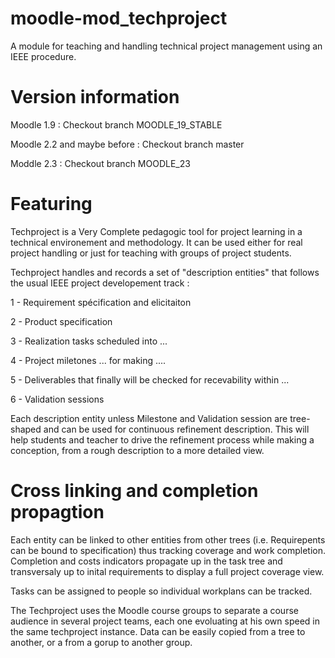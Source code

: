 moodle-mod_techproject
======================

A module for teaching and handling technical project management using an IEEE procedure.

Version information
===================

Moodle 1.9 : Checkout branch MOODLE_19_STABLE

Moodle 2.2 and maybe before : Checkout branch master

Moddle 2.3 : Checkout branch MOODLE_23

Featuring
=========

Techproject is a Very Complete pedagogic tool for project learning in a technical environement and
methodology. It can be used either for real project handling or just for teaching with groups of
project students.

Techproject handles and records a set of "description entities" that follows the usual IEEE project developement track : 

1 - Requirement spécification and elicitaiton

2 - Product specification

3 - Realization tasks scheduled into ...

4 - Project miletones ... for making ....

5 - Deliverables that finally will be checked for recevability within ...

6 - Validation sessions

Each description entity unless Milestone and Validation session are tree-shaped and can be used for continuous 
refinement description. This will help students and teacher to drive the refinement process while making a conception, from 
a rough description to a more detailed view.

Cross linking and completion propagtion
=======================================

Each entity can be linked to other entities from other trees (i.e. Requirepents can be bound to specification) thus tracking coverage and 
work completion. Completion and costs indicators propagate up in the task tree and transversaly up to inital requirements to display
a full project coverage view.

Tasks can be assigned to people so individual workplans can be tracked. 

The Techproject uses the Moodle course groups to separate a course audience in several project teams, each one
evoluating at his own speed in the same techproject instance. Data can be easily copied from a tree to another, or a from a gorup to another group.